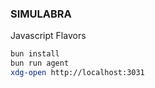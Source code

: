 ### SIMULABRA

Javascript Flavors

``` sh
bun install
bun run agent
xdg-open http://localhost:3031
```

